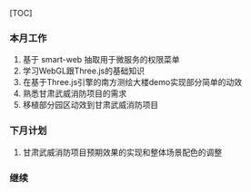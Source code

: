 [TOC]





### 本月工作

1. 基于 smart-web 抽取用于微服务的权限菜单
2. 学习WebGL跟Three.js的基础知识
3. 在基于Three.js引擎的南方测绘大楼demo实现部分简单的动效
4. 熟悉甘肃武威消防项目的需求
5. 移植部分园区动效到甘肃武威消防项目



### 下月计划

1. 甘肃武威消防项目预期效果的实现和整体场景配色的调整

### 继续

